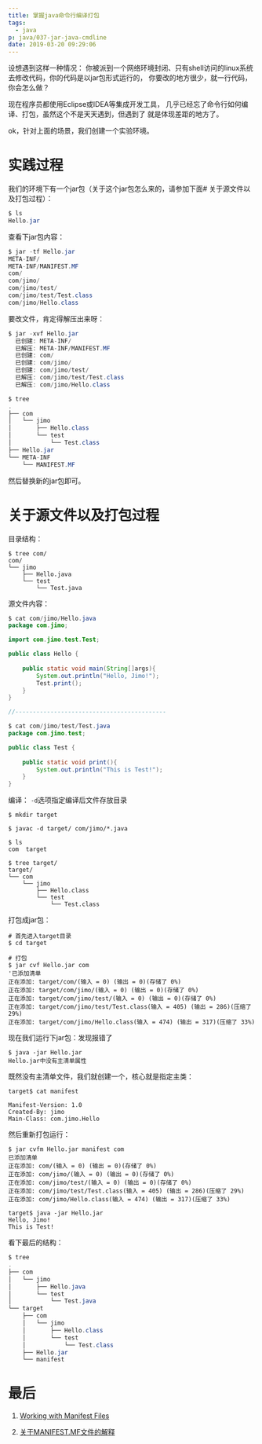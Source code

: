 ```yaml
---
title: 掌握java命令行编译打包
tags:
  - java
p: java/037-jar-java-cmdline
date: 2019-03-20 09:29:06
---
```


设想遇到这样一种情况： 你被派到一个网络环境封闭、只有shell访问的linux系统去修改代码，你的代码是以jar包形式运行的，
你要改的地方很少，就一行代码，你会怎么做？

现在程序员都使用Eclipse或IDEA等集成开发工具， 几乎已经忘了命令行如何编译、打包，虽然这个不是天天遇到，但遇到了
就是体现差距的地方了。

ok，针对上面的场景，我们创建一个实验环境。

# 实践过程
我们的环境下有一个jar包（关于这个jar包怎么来的，请参加下面# 关于源文件以及打包过程）：
```java
$ ls
Hello.jar
```
查看下jar包内容：
```java
$ jar -tf Hello.jar 
META-INF/
META-INF/MANIFEST.MF
com/
com/jimo/
com/jimo/test/
com/jimo/test/Test.class
com/jimo/Hello.class
```

要改文件，肯定得解压出来呀：
```java
$ jar -xvf Hello.jar 
  已创建: META-INF/
  已解压: META-INF/MANIFEST.MF
  已创建: com/
  已创建: com/jimo/
  已创建: com/jimo/test/
  已解压: com/jimo/test/Test.class
  已解压: com/jimo/Hello.class
```

```java
$ tree
.
├── com
│   └── jimo
│       ├── Hello.class
│       └── test
│           └── Test.class
├── Hello.jar
└── META-INF
    └── MANIFEST.MF
```
然后替换新的jar包即可。


# 关于源文件以及打包过程
目录结构：
```shell
$ tree com/
com/
└── jimo
    ├── Hello.java
    └── test
        └── Test.java
```
源文件内容：
```java
$ cat com/jimo/Hello.java 
package com.jimo;

import com.jimo.test.Test;

public class Hello {
    
    public static void main(String[]args){
        System.out.println("Hello, Jimo!");
        Test.print();
    }
}

//-------------------------------------------

$ cat com/jimo/test/Test.java 
package com.jimo.test;

public class Test {
    
    public static void print(){
        System.out.println("This is Test!");
    }
}
```

编译： `-d`选项指定编译后文件存放目录
```shell
$ mkdir target

$ javac -d target/ com/jimo/*.java

$ ls
com  target

$ tree target/
target/
└── com
    └── jimo
        ├── Hello.class
        └── test
            └── Test.class
```
打包成jar包：
```shell
# 首先进入target目录
$ cd target

# 打包
$ jar cvf Hello.jar com
'已添加清单
正在添加: target/com/(输入 = 0) (输出 = 0)(存储了 0%)
正在添加: target/com/jimo/(输入 = 0) (输出 = 0)(存储了 0%)
正在添加: target/com/jimo/test/(输入 = 0) (输出 = 0)(存储了 0%)
正在添加: target/com/jimo/test/Test.class(输入 = 405) (输出 = 286)(压缩了 29%)
正在添加: target/com/jimo/Hello.class(输入 = 474) (输出 = 317)(压缩了 33%)
```
现在我们运行下jar包：发现报错了
```shell
$ java -jar Hello.jar 
Hello.jar中没有主清单属性
```
既然没有主清单文件，我们就创建一个，核心就是指定主类：
```shell
target$ cat manifest 

Manifest-Version: 1.0
Created-By: jimo
Main-Class: com.jimo.Hello
```

然后重新打包运行：
```shell
$ jar cvfm Hello.jar manifest com
已添加清单
正在添加: com/(输入 = 0) (输出 = 0)(存储了 0%)
正在添加: com/jimo/(输入 = 0) (输出 = 0)(存储了 0%)
正在添加: com/jimo/test/(输入 = 0) (输出 = 0)(存储了 0%)
正在添加: com/jimo/test/Test.class(输入 = 405) (输出 = 286)(压缩了 29%)
正在添加: com/jimo/Hello.class(输入 = 474) (输出 = 317)(压缩了 33%)

target$ java -jar Hello.jar 
Hello, Jimo!
This is Test!
```

看下最后的结构：
```java
$ tree
.
├── com
│   └── jimo
│       ├── Hello.java
│       └── test
│           └── Test.java
└── target
    ├── com
    │   └── jimo
    │       ├── Hello.class
    │       └── test
    │           └── Test.class
    ├── Hello.jar
    └── manifest
```

# 最后
1. [Working with Manifest Files](https://docs.oracle.com/javase/tutorial/deployment/jar/manifestindex.html)

2. [关于MANIFEST.MF文件的解释](https://www.cnblogs.com/EasonJim/p/6485677.html)



